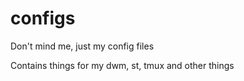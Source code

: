 # configs

Don't mind me, just my config files

Contains things for my dwm, st, tmux and other things
